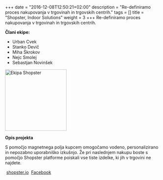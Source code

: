 +++
date = "2016-12-08T12:50:21+02:00"
description = "Re-definiramo proces nakupovanja v trgovinah in trgovskih centrih."
tags = []
title = "Shopster, Indoor Solutions"
weight = 3
+++
Re-definiramo proces nakupovanja v trgovinah in trgovskih centrih.
<!--more-->

**Člani ekipe:**

- Urban Cvek
- Stanko Devič
- Miha Škrokov
- Nejc Smolej
- Sebastjan Novinšek

<img src="/img/ekipa-shopster.jpg" alt="Ekipa Shopster" style="width: 200px;"/>

**Opis projekta**

S pomočjo magnetnega polja kupcem omogočamo vodeno, personalizirano in nepozabno uporabniško izkušnjo. Že pri naslednjem nakupu boste s pomočjo Shopster platforme poiskali vse tiste izdelke, ki jih v trgovini ne najdete.

<i class="fa fa-home fa-fw">&nbsp;</i>[shopster.io](https://shopster.io)
<i class="fa fa-facebook fa-fw">&nbsp;</i>[Facebook](https://www.facebook.com/shopsterdotio)